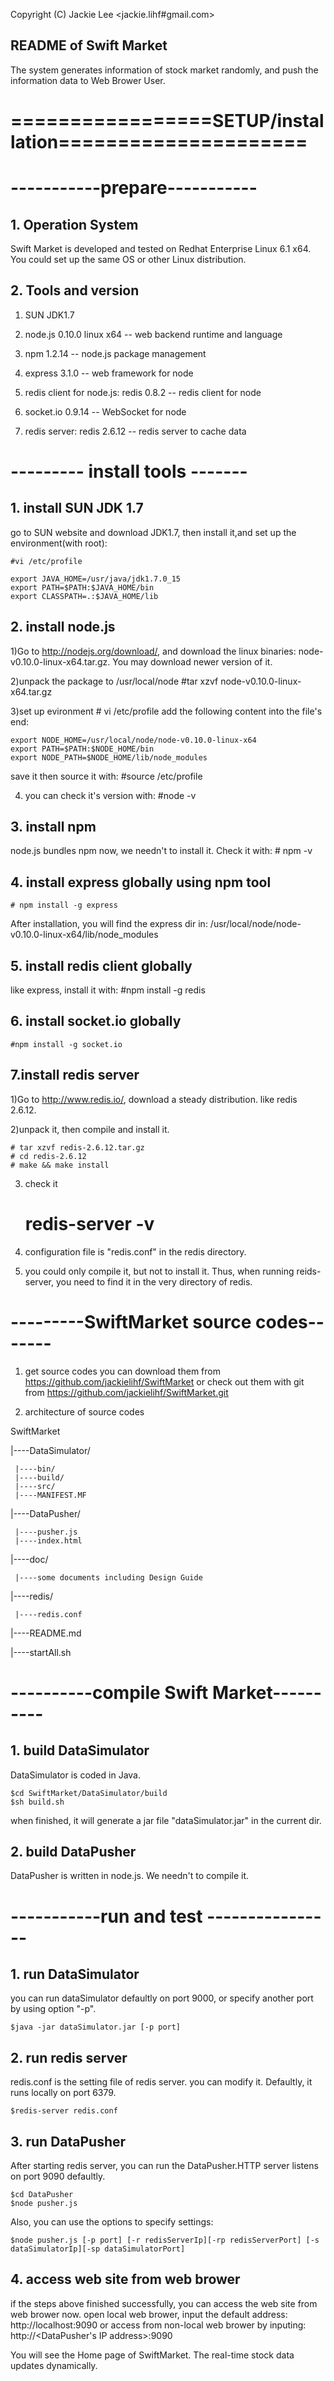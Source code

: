 
Copyright (C) Jackie Lee <jackie.lihf#gmail.com>
## README of Swift Market
The system generates information of stock market randomly, and push the information data to Web Brower User.

# =================SETUP/installation=====================

# -----------prepare-----------
## 1. Operation System
Swift Market is developed and tested on Redhat Enterprise Linux 6.1 x64. You could set up the same OS or other Linux distribution.

## 2. Tools and version

1) SUN JDK1.7

2) node.js 0.10.0 linux x64  -- web backend runtime and language

3) npm 1.2.14                -- node.js package management 

4) express 3.1.0             -- web framework for node

5) redis client for node.js: redis 0.8.2  -- redis client for node

6) socket.io 0.9.14                       -- WebSocket for node

7) redis server: redis 2.6.12             -- redis server to cache data


# --------- install tools -------
## 1. install SUN JDK 1.7
go to SUN website and download JDK1.7, then install it,and set up the environment(with root):

    #vi /etc/profile

    export JAVA_HOME=/usr/java/jdk1.7.0_15
    export PATH=$PATH:$JAVA_HOME/bin
    export CLASSPATH=.:$JAVA_HOME/lib


## 2. install node.js
1)Go to http://nodejs.org/download/, and download the linux binaries: node-v0.10.0-linux-x64.tar.gz. 
You may download newer version of it.

2)unpack the package to /usr/local/node
    #tar xzvf node-v0.10.0-linux-x64.tar.gz

3)set up evironment
    # vi /etc/profile
add the following content into the file's end:

    export NODE_HOME=/usr/local/node/node-v0.10.0-linux-x64
    export PATH=$PATH:$NODE_HOME/bin
    export NODE_PATH=$NODE_HOME/lib/node_modules

save it then source it with:
    #source /etc/profile

4) you can check it's version with:
    #node -v

## 3. install npm
node.js bundles npm now, we needn't to install it. Check it with:
    # npm -v

## 4. install express globally using npm tool
    # npm install -g express
After installation, you will find the express dir in: /usr/local/node/node-v0.10.0-linux-x64/lib/node_modules

## 5. install redis client globally
like express, install it with:
    #npm install -g redis

## 6. install socket.io globally
    #npm install -g socket.io

## 7.install redis server
1)Go to http://www.redis.io/, download a steady distribution. like redis 2.6.12.

2)unpack it, then compile and install it.

    # tar xzvf redis-2.6.12.tar.gz
    # cd redis-2.6.12
    # make && make install

3) check it

    # redis-server -v

4) configuration file is "redis.conf" in the redis directory.

5) you could only compile it, but not to install it. Thus, when running reids-server, you need to find it in the very directory of redis.

# ---------SwiftMarket source codes-------
1) get source codes
you can download them from https://github.com/jackielihf/SwiftMarket
or check out them with git from https://github.com/jackielihf/SwiftMarket.git

2) architecture of source codes

SwiftMarket

|----DataSimulator/

     |----bin/                
     |----build/
     |----src/
     |----MANIFEST.MF
     
|----DataPusher/

     |----pusher.js
     |----index.html
     
|----doc/

     |----some documents including Design Guide
     
|----redis/

     |----redis.conf
     
|----README.md

|----startAll.sh

# ----------compile Swift Market----------
## 1. build DataSimulator
DataSimulator is coded in Java.

    $cd SwiftMarket/DataSimulator/build
    $sh build.sh
when finished, it will generate a jar file "dataSimulator.jar" in the current dir.

## 2. build DataPusher
DataPusher is written in node.js. We needn't to compile it.


# -----------run and test ----------------
## 1. run DataSimulator
you can run dataSimulator defaultly on port 9000, or specify another port by using option "-p".

    $java -jar dataSimulator.jar [-p port]

## 2. run redis server
redis.conf is the setting file of redis server. you can modify it. Defaultly, it runs locally on port 6379.

    $redis-server redis.conf

## 3. run DataPusher
After starting redis server, you can run the DataPusher.HTTP server listens on port 9090 defaultly.

    $cd DataPusher
    $node pusher.js

Also, you can use the options to specify settings:

    $node pusher.js [-p port] [-r redisServerIp][-rp redisServerPort] [-s dataSimulatorIp][-sp dataSimulatorPort]

## 4. access web site from web brower
if the steps above finished successfully, you can access the web site from web brower now.
open local web brower, input the default address: http://localhost:9090
or access from non-local web brower by inputing: http://<DataPusher's IP address>:9090

You will see the Home page of SwiftMarket. The real-time stock data updates dynamically.





